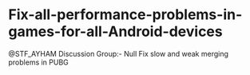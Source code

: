 # Fix-all-performance-problems-in-games-for-all-Android-devices
@STF_AYHAM Discussion Group:- Null Fix slow and weak merging problems in PUBG
